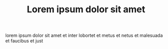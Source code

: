 ---
title: Lorem ipsum dolor sit amet
body: lorem ipsum dolor sit amet et inter lobortet et metus et netus et malesuada et faucibus et just
img: https://cdn.shopify.com/s/files/1/0266/2688/3633/files/Que-es-orfebreria_480x480.png?v=1666094334
href: https://lavanijewels.com/blogs/lavaniblog/que-es-la-orfebreria
---